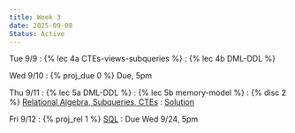 ```yaml
---
title: Week 3
date: 2025-09-08
Status: Active
---
```


Tue 9/9
: {% lec 4a CTEs-views-subqueries %}
: {% lec 4b DML-DDL %}

Wed 9/10
: {% proj_due 0 %} Due, 5pm

Thu 9/11
: {% lec 5a DML-DDL %}
: {% lec 5b memory-model %}
: {% disc 2 %} [Relational Algebra, Subqueries, CTEs](https://drive.google.com/file/d/1oSJTuQJRH4SyDgGvZklZdOdgcgh86ekM/view?usp=sharing)
  : [Solution](https://drive.google.com/file/d/1zymKXRTuru09Eei7czcAOpmxCfPFC5pJ/view?usp=sharing)

Fri 9/12
: {% proj_rel 1 %} [SQL](https://data101.datahub.berkeley.edu/hub/user-redirect/git-pull?repo=https%3A%2F%2Fgithub.com%2Fcal-data-eng%2Ffa25-materials&urlpath=tree%2Ffa25-materials%2Fproj%2Fproj1%2Fproj1.ipynb&branch=main)
  : Due Wed 9/24, 5pm
